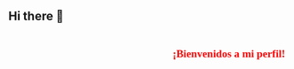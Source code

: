 ## Hi there 👋
<div style="display: flex;justify-content:center;align-items:center">
    <h1 style="padding:0 0 0 30vw;color:red; font-size: 2vw;text-align:center;font-family:Georgia, 'Times New Roman', Times, serif">¡Bienvenidos a mi perfil!</h1>
</div>

<!--
**Edgar1007/Edgar1007** is a ✨ _special_ ✨ repository because its `README.md` (this file) appears on your GitHub profile.

Here are some ideas to get you started:

- 🔭 I’m currently working on ...
- 🌱 I’m currently learning ...
- 👯 I’m looking to collaborate on ...
- 🤔 I’m looking for help with ...
- 💬 Ask me about ...
- 📫 How to reach me: ...
- 😄 Pronouns: ...
- ⚡ Fun fact: ...
-->
